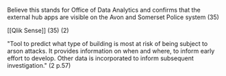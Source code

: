 Believe this stands for Office of Data Analytics and confirms that the external hub apps are visible on the Avon and Somerset Police system (35)

[[Qlik Sense]] (35) (2)

"Tool to predict what type of building is most at risk of being subject to arson attacks. It provides information on when and where, to inform early effort to develop. Other data is incorporated to inform subsequent investigation." (2 p.57)